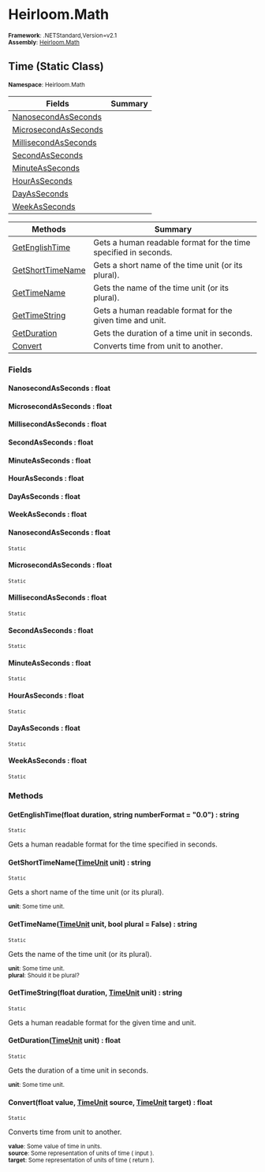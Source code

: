 # Heirloom.Math

<small>**Framework**: .NETStandard,Version=v2.1</small>  
<small>**Assembly**: [Heirloom.Math](../Heirloom.Math/Heirloom.Math.md)</small>  

## Time (Static Class)
<small>**Namespace**: Heirloom.Math</sub></small>  

| Fields                               | Summary |
|--------------------------------------|---------|
| [NanosecondAsSeconds](#NANAB7C80EF)  |         |
| [MicrosecondAsSeconds](#MICF645D1B3) |         |
| [MillisecondAsSeconds](#MIL5A8D1158) |         |
| [SecondAsSeconds](#SEC7D61D6C5)      |         |
| [MinuteAsSeconds](#MINA84AD1C3)      |         |
| [HourAsSeconds](#HOUA85F810D)        |         |
| [DayAsSeconds](#DAYF9EF09CD)         |         |
| [WeekAsSeconds](#WEECE3141C9)        |         |

| Methods                          | Summary                                                         |
|----------------------------------|-----------------------------------------------------------------|
| [GetEnglishTime](#GETB2CC7FC9)   | Gets a human readable format for the time specified in seconds. |
| [GetShortTimeName](#GETE4D4A1F6) | Gets a short name of the time unit (or its plural).             |
| [GetTimeName](#GET2327DD20)      | Gets the name of the time unit (or its plural).                 |
| [GetTimeString](#GET29B4FD8E)    | Gets a human readable format for the given time and unit.       |
| [GetDuration](#GET2C612406)      | Gets the duration of a time unit in seconds.                    |
| [Convert](#CON9AEEA93F)          | Converts time from unit to another.                             |

### Fields

#### <a name="NANAB7C80EF"></a>NanosecondAsSeconds : float

#### <a name="MICF645D1B3"></a>MicrosecondAsSeconds : float

#### <a name="MIL5A8D1158"></a>MillisecondAsSeconds : float

#### <a name="SEC7D61D6C5"></a>SecondAsSeconds : float

#### <a name="MINA84AD1C3"></a>MinuteAsSeconds : float

#### <a name="HOUA85F810D"></a>HourAsSeconds : float

#### <a name="DAYF9EF09CD"></a>DayAsSeconds : float

#### <a name="WEECE3141C9"></a>WeekAsSeconds : float

#### <a name="NANAB7C80EF"></a>NanosecondAsSeconds : float
<small>`Static`</small>

#### <a name="MICF645D1B3"></a>MicrosecondAsSeconds : float
<small>`Static`</small>

#### <a name="MIL5A8D1158"></a>MillisecondAsSeconds : float
<small>`Static`</small>

#### <a name="SEC7D61D6C5"></a>SecondAsSeconds : float
<small>`Static`</small>

#### <a name="MINA84AD1C3"></a>MinuteAsSeconds : float
<small>`Static`</small>

#### <a name="HOUA85F810D"></a>HourAsSeconds : float
<small>`Static`</small>

#### <a name="DAYF9EF09CD"></a>DayAsSeconds : float
<small>`Static`</small>

#### <a name="WEECE3141C9"></a>WeekAsSeconds : float
<small>`Static`</small>

### Methods

#### <a name="GET6BFD015B"></a>GetEnglishTime(float duration, string numberFormat = "0.0") : string
<small>`Static`</small>

Gets a human readable format for the time specified in seconds.


#### <a name="GET394CEAF5"></a>GetShortTimeName([TimeUnit](Heirloom.Math.TimeUnit.md) unit) : string
<small>`Static`</small>

Gets a short name of the time unit (or its plural).

<small>**unit**: <param name="unit">Some time unit.</param></small>  

#### <a name="GET83E3260B"></a>GetTimeName([TimeUnit](Heirloom.Math.TimeUnit.md) unit, bool plural = False) : string
<small>`Static`</small>

Gets the name of the time unit (or its plural).

<small>**unit**: <param name="unit">Some time unit.</param></small>  
<small>**plural**: <param name="plural">Should it be plural?</param></small>  

#### <a name="GET61852783"></a>GetTimeString(float duration, [TimeUnit](Heirloom.Math.TimeUnit.md) unit) : string
<small>`Static`</small>

Gets a human readable format for the given time and unit.


#### <a name="GET6B270B02"></a>GetDuration([TimeUnit](Heirloom.Math.TimeUnit.md) unit) : float
<small>`Static`</small>

Gets the duration of a time unit in seconds.

<small>**unit**: <param name="unit">Some time unit.</param></small>  

#### <a name="CON27782F2F"></a>Convert(float value, [TimeUnit](Heirloom.Math.TimeUnit.md) source, [TimeUnit](Heirloom.Math.TimeUnit.md) target) : float
<small>`Static`</small>

Converts time from unit to another.

<small>**value**: <param name="value"> Some value of time in <paramref name="source" /> units. </param></small>  
<small>**source**: <param name="source"> Some representation of units of time ( input ). </param></small>  
<small>**target**: <param name="target"> Some representation of units of time ( return ). </param></small>  

